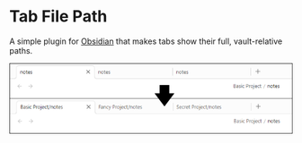 # Tab File Path

A simple plugin for [Obsidian](https://obsidian.md) that makes tabs show their full, vault-relative paths.

![Screenshot of tabs showing before and after.](screenshot.png)
